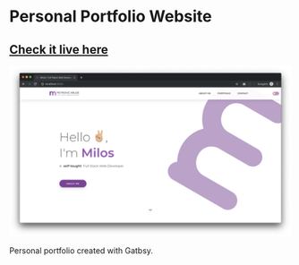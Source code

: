 # Personal Portfolio Website

## [Check it live here](https://milosptr.dev/)

![Thumbnail](thumbnail.png)

Personal portfolio created with Gatbsy.
